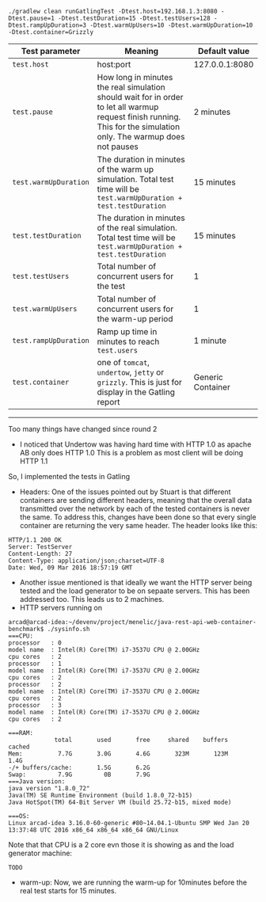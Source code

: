 
`./gradlew clean runGatlingTest -Dtest.host=192.168.1.3:8080 -Dtest.pause=1 -Dtest.testDuration=15 -Dtest.testUsers=128 -Dtest.rampUpDuration=3 -Dtest.warmUpUsers=10 -Dtest.warmUpDuration=10 -Dtest.container=Grizzly`

|Test parameter|Meaning|Default value|
|---|---|---|
|`test.host`  |host:port  |127.0.0.1:8080|
|`test.pause`|How long in minutes the real simulation should wait for in order to let all warmup request finish running. This for the simulation only. The warmup does not pauses|2 minutes|
|`test.warmUpDuration`|The duration in minutes of the warm up simulation. Total test time will be `test.warmUpDuration + test.testDuration` |15 minutes|
|`test.testDuration`|The duration in minutes of the real simulation. Total test time will be `test.warmUpDuration + test.testDuration` |15 minutes|
|`test.testUsers`|Total number of concurrent users for the test|1|
|`test.warmUpUsers`|Total number of concurrent users for the warm-up period|1|
|`test.rampUpDuration`|Ramp up time in minutes to reach `test.users` |1 minute|
|`test.container`|one of `tomcat`, `undertow`, `jetty` or `grizzly`. This is just for display in the Gatling report|Generic Container|




--------------

Too many things have changed since round 2

- I noticed that Undertow was having hard time with HTTP 1.0 as apache AB only does HTTP 1.0
This is a problem as most client will be doing HTTP 1.1

So, I implemented the tests in Gatling

- Headers: One of the issues pointed out by Stuart is that different containers are sending different headers, 
meaning that the overall data transmitted over the network by each of the tested containers is never the same.
 To address this, changes have been done so that every single container are returning the very same header.
The header looks like this:

```
HTTP/1.1 200 OK
Server: TestServer
Content-Length: 27
Content-Type: application/json;charset=UTF-8
Date: Wed, 09 Mar 2016 18:57:19 GMT
```

- Another issue mentioned is that ideally we want the HTTP server being tested and the load generator to be on sepaate servers. 
This has been addressed too.
This leads us to 2 machines.
- HTTP servers running on 


```
arcad@arcad-idea:~/devenv/project/menelic/java-rest-api-web-container-benchmark$ ./sysinfo.sh 
===CPU:
processor	: 0
model name	: Intel(R) Core(TM) i7-3537U CPU @ 2.00GHz
cpu cores	: 2
processor	: 1
model name	: Intel(R) Core(TM) i7-3537U CPU @ 2.00GHz
cpu cores	: 2
processor	: 2
model name	: Intel(R) Core(TM) i7-3537U CPU @ 2.00GHz
cpu cores	: 2
processor	: 3
model name	: Intel(R) Core(TM) i7-3537U CPU @ 2.00GHz
cpu cores	: 2
 
===RAM: 
             total       used       free     shared    buffers     cached
Mem:          7.7G       3.0G       4.6G       323M       123M       1.4G
-/+ buffers/cache:       1.5G       6.2G
Swap:         7.9G         0B       7.9G
===Java version: 
java version "1.8.0_72"
Java(TM) SE Runtime Environment (build 1.8.0_72-b15)
Java HotSpot(TM) 64-Bit Server VM (build 25.72-b15, mixed mode)
 
===OS: 
Linux arcad-idea 3.16.0-60-generic #80~14.04.1-Ubuntu SMP Wed Jan 20 13:37:48 UTC 2016 x86_64 x86_64 x86_64 GNU/Linux

```


Note that that CPU is a 2 core evn those it is showing as 
and the load generator machine:

```
TODO
```


- warm-up: Now, we are running the warm-up for 10minutes before the real test starts for 15 minutes.

